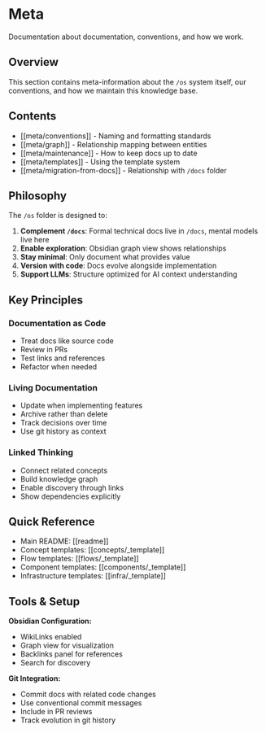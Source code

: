 # Meta

Documentation about documentation, conventions, and how we work.

## Overview

This section contains meta-information about the `/os` system itself, our conventions, and how we maintain this knowledge base.

## Contents

- [[meta/conventions]] - Naming and formatting standards
- [[meta/graph]] - Relationship mapping between entities
- [[meta/maintenance]] - How to keep docs up to date
- [[meta/templates]] - Using the template system
- [[meta/migration-from-docs]] - Relationship with `/docs` folder

## Philosophy

The `/os` folder is designed to:

1. **Complement `/docs`**: Formal technical docs live in `/docs`, mental models live here
2. **Enable exploration**: Obsidian graph view shows relationships
3. **Stay minimal**: Only document what provides value
4. **Version with code**: Docs evolve alongside implementation
5. **Support LLMs**: Structure optimized for AI context understanding

## Key Principles

### Documentation as Code

- Treat docs like source code
- Review in PRs
- Test links and references
- Refactor when needed

### Living Documentation

- Update when implementing features
- Archive rather than delete
- Track decisions over time
- Use git history as context

### Linked Thinking

- Connect related concepts
- Build knowledge graph
- Enable discovery through links
- Show dependencies explicitly

## Quick Reference

- Main README: [[readme]]
- Concept templates: [[concepts/_template]]
- Flow templates: [[flows/_template]]
- Component templates: [[components/_template]]
- Infrastructure templates: [[infra/_template]]

## Tools & Setup

**Obsidian Configuration:**

- WikiLinks enabled
- Graph view for visualization
- Backlinks panel for references
- Search for discovery

**Git Integration:**

- Commit docs with related code changes
- Use conventional commit messages
- Include in PR reviews
- Track evolution in git history
